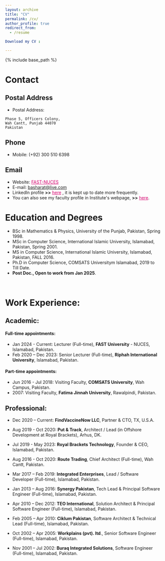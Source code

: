 ```yaml
---
layout: archive
title: "CV"
permalink: /cv/
author_profile: true
redirect_from:
  - /resume

Download my CV : 

---
```


{% include base_path %}

# Contact
## Postal Address
- Postal Address:
```
Phase 5, Officers Colony,
Wah Cantt, Punjab 44070
Pakistan
```

## Phone
- Mobile: (+92) 300 510 6398

## Email
- Website: <a href="http://isb.nu.edu.pk/home" style="color: #D5006D;">FAST-NUCES</a>
- E-mail: <a href="mailto:basharat@live.com" style="color: #D5006D;">basharat@live.com</a>
- LinkedIn profile **>>** <a href="https://www.linkedin.com/in/basharathussain/" style="color: #D5006D;">here</a>
, it is kept up to date more frequently.
- You can also see my faculty profile in Institute's webpage, **>>** <a href="http://isb.nu.edu.pk/Faculty/Details/6823" style="color: #D5006D;">here</a>.

# Education and Degrees
- BSc in Mathematics & Physics, University of the Punjab, Pakistan, Spring 1998.
- MSc in Computer Science, International Islamic University, Islamabad, Pakistan, Spring 2001.
- MS in Computer Science, International Islamic University, Islamabad, Pakistan, FALL 2016.
- Ph.D in Computer Science, COMSATS Universitym Islamabad, 2019 to Till Date.
- **Post Doc., Open to work from Jan 2025**.
<br />

# Work Experience:

## Academic:
#### Full-time appointments:
- Jan 2024 - Current: Lecturer (Full-time), **FAST University** - NUCES, Islamabad, Pakistan.
- Feb 2020 – Dec 2023: Senior Lecturer (Full-time), **Riphah International University**, Islamabad, Pakistan.

#### Part-time appointments:
- Jun 2016 - Jul 2018:	Visiting Faculty, **COMSATS University**, Wah Campus, Pakistan.
- 2007: Visiting Faculty, **Fatima Jinnah University**, Rawalpindi, Pakistan.

## Professional:
- Dec 2020 – Current: **FindVaccineNow LLC**, Partner & CTO, TX, U.S.A.
- Aug 2019 - Oct 2020: **Put & Track**, Architect / Lead (in Offshore Development at Royal Brackets), Arhus, DK.
- Jul 2019 - May 2023: **Royal Brackets Technology**, Founder & CEO, Islamabad, Pakistan.
- Aug 2016 - Oct 2020: **Route Trading**, Chief Architect (Full-time), Wah Cantt, Pakistan.
- Mar 2017 – Feb 2019: **Integrated Enterprises**, Lead / Software Developer (Full-time), Islamabad, Pakistan.
- Jan 2013 – Aug 2016: **Synergy Pakistan**, Tech Lead & Principal Software Engineer (Full-time), Islamabad, Pakistan.

- Apr 2010 – Dec 2012: **TEO International**, Solution Architect & Principal Software Engineer (Full-time), Islamabad, Pakistan.
- Feb 2005 – Apr 2010: **Ciklum Pakistan**, Software Architect & Technical Lead (Full-time), Islamabad, Pakistan.
- Oct 2002 – Apr 2005: **Workplains (pvt). ltd**., Senior Software Engineer (Full-time), Islamabad, Pakistan.
- Nov 2001 – Jul 2002: **Buraq Integrated Solutions**, Software Engineer (Full-time), Islamabad, Pakistan.
 
